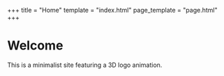 +++
title = "Home"
template = "index.html"
page_template = "page.html"
+++

# Welcome

This is a minimalist site featuring a 3D logo animation.

